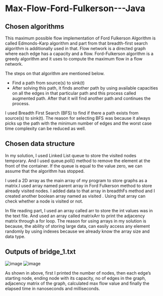 # Max-Flow-Ford-Fulkerson---Java

## Chosen algorithms
This maximum possible flow implementation of Ford Fulkerson Algorithm is called Edmonds-Karp algorithm and part from that breadth-first search algorithm is additionally used in that. 
Flow network is a directed graph where each edge has a capacity and a flow. Ford-Fulkerson algorithm is a greedy algorithm and it uses to compute the maximum flow in a flow network.

The steps on that algorithm are mentioned below.
* Find a path from source(s) to sink(t)
* After solving this path, it finds another path by using available capacities on all the edges in that particular path and this process called augmented path. After that it will find another path and continues the process.

I used Breadth First Search (BFS) to find if there a path exists from source(s) to sink(t). The reason for selecting BFS was because it always picks up the path with the minimum number of edges and the worst case time complexity can be reduced as well. 

## Chosen data structure
In my solution, I used Linked List queue to store the visited nodes temporary. And I used queue.poll() method to remove the element at the front of the container. If the queue is equal to the value zero, we can assume that the algorithm has stopped.

I used a 2D array as the main array of my program to store graphs as a matrix.I  used array named parent array in Ford Fulkerson method to store already visited nodes. I added data to that array in breadthFs method and I created another boolean array named as visited . Using that array can check whether a node is visited or not.

In file reading part, I used an array called arr to store the int values was in the text file. And used an array called matrixArr to print the adjacency matrix through a for loop. The reason for using arrays in my solution is because, the ability of storing large data, can easily access any element randomly by using indexes because we already know the array size and data type. 

## Outputs of bridge_1.txt
![image](https://user-images.githubusercontent.com/66233975/119770132-6bc22b80-bed9-11eb-8db6-afcca8c31232.png)
![image](https://user-images.githubusercontent.com/66233975/119770143-71b80c80-bed9-11eb-8f09-447dabe31e27.png)

As shown in above, first I printed the number of nodes, then each edge’s starting node, ending node with its capacity, no of edges in the graph, adjacency matrix of the graph, calculated max flow value and finally the elapsed time in nanoseconds and milliseconds.



